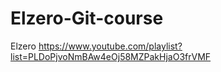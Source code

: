 # Elzero-Git-course
Elzero https://www.youtube.com/playlist?list=PLDoPjvoNmBAw4eOj58MZPakHjaO3frVMF
